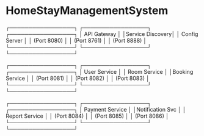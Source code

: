 # HomeStayManagementSystem

┌─────────────────┐    ┌─────────────────┐    ┌─────────────────┐
│   API Gateway   │    │Service Discovery│    │ Config Server   │
│   (Port 8080)   │    │   (Port 8761)   │    │   (Port 8888)   │
└─────────────────┘    └─────────────────┘    └─────────────────┘

┌─────────────────┐    ┌─────────────────┐    ┌─────────────────┐
│  User Service   │    │  Room Service   │    │Booking Service  │
│   (Port 8081)   │    │   (Port 8082)   │    │   (Port 8083)   │
└─────────────────┘    └─────────────────┘    └─────────────────┘

┌─────────────────┐    ┌─────────────────┐    ┌─────────────────┐
│ Payment Service │    │Notification Svc │    │ Report Service  │
│   (Port 8084)   │    │   (Port 8085)   │    │   (Port 8086)   │
└─────────────────┘    └─────────────────┘    └─────────────────┘